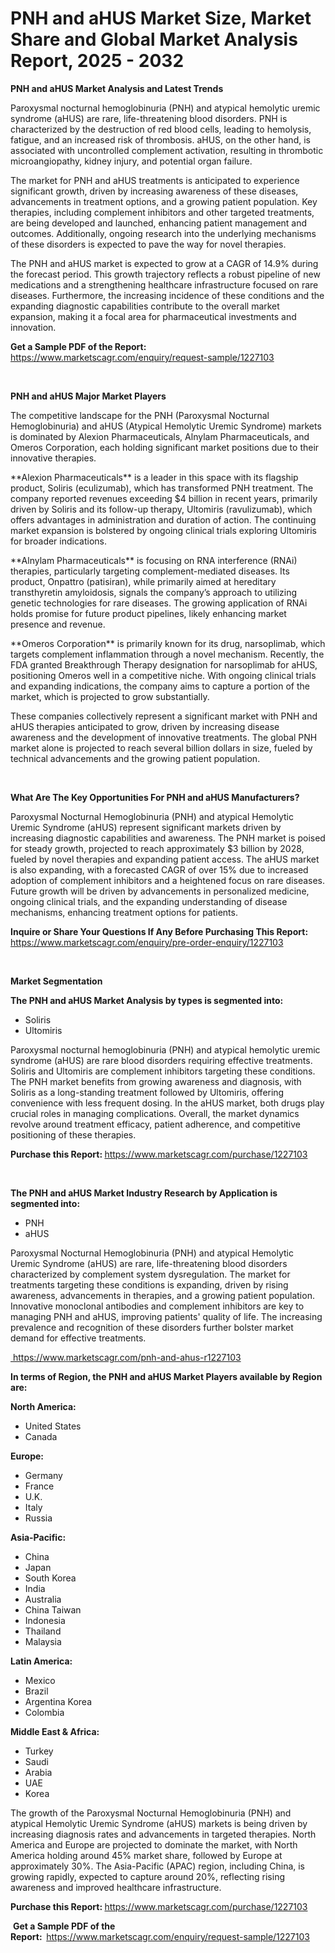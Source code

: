 <p><h1>PNH and aHUS Market Size, Market Share and Global Market Analysis Report, 2025 - 2032</h1></p><p><strong>PNH and aHUS Market Analysis and Latest Trends</strong></p>
<p><p>Paroxysmal nocturnal hemoglobinuria (PNH) and atypical hemolytic uremic syndrome (aHUS) are rare, life-threatening blood disorders. PNH is characterized by the destruction of red blood cells, leading to hemolysis, fatigue, and an increased risk of thrombosis. aHUS, on the other hand, is associated with uncontrolled complement activation, resulting in thrombotic microangiopathy, kidney injury, and potential organ failure. </p><p>The market for PNH and aHUS treatments is anticipated to experience significant growth, driven by increasing awareness of these diseases, advancements in treatment options, and a growing patient population. Key therapies, including complement inhibitors and other targeted treatments, are being developed and launched, enhancing patient management and outcomes. Additionally, ongoing research into the underlying mechanisms of these disorders is expected to pave the way for novel therapies.</p><p>The PNH and aHUS market is expected to grow at a CAGR of 14.9% during the forecast period. This growth trajectory reflects a robust pipeline of new medications and a strengthening healthcare infrastructure focused on rare diseases. Furthermore, the increasing incidence of these conditions and the expanding diagnostic capabilities contribute to the overall market expansion, making it a focal area for pharmaceutical investments and innovation.</p></p>
<p><strong>Get a Sample PDF of the Report:&nbsp;</strong> <a href="https://www.marketscagr.com/enquiry/request-sample/1227103?utm_campaign=3558&utm_medium=2&utm_source=Github&utm_content=ia&utm_term=12042025&utm_id=pnh-and-ahus">https://www.marketscagr.com/enquiry/request-sample/1227103</a></p>
<p>&nbsp;</p>
<p><strong>PNH and aHUS Major Market Players</strong></p>
<p><p>The competitive landscape for the PNH (Paroxysmal Nocturnal Hemoglobinuria) and aHUS (Atypical Hemolytic Uremic Syndrome) markets is dominated by Alexion Pharmaceuticals, Alnylam Pharmaceuticals, and Omeros Corporation, each holding significant market positions due to their innovative therapies.</p><p>**Alexion Pharmaceuticals** is a leader in this space with its flagship product, Soliris (eculizumab), which has transformed PNH treatment. The company reported revenues exceeding $4 billion in recent years, primarily driven by Soliris and its follow-up therapy, Ultomiris (ravulizumab), which offers advantages in administration and duration of action. The continuing market expansion is bolstered by ongoing clinical trials exploring Ultomiris for broader indications.</p><p>**Alnylam Pharmaceuticals** is focusing on RNA interference (RNAi) therapies, particularly targeting complement-mediated diseases. Its product, Onpattro (patisiran), while primarily aimed at hereditary transthyretin amyloidosis, signals the company’s approach to utilizing genetic technologies for rare diseases. The growing application of RNAi holds promise for future product pipelines, likely enhancing market presence and revenue.</p><p>**Omeros Corporation** is primarily known for its drug, narsoplimab, which targets complement inflammation through a novel mechanism. Recently, the FDA granted Breakthrough Therapy designation for narsoplimab for aHUS, positioning Omeros well in a competitive niche. With ongoing clinical trials and expanding indications, the company aims to capture a portion of the market, which is projected to grow substantially.</p><p>These companies collectively represent a significant market with PNH and aHUS therapies anticipated to grow, driven by increasing disease awareness and the development of innovative treatments. The global PNH market alone is projected to reach several billion dollars in size, fueled by technical advancements and the growing patient population.</p></p>
<p>&nbsp;</p>
<p><strong>What Are The Key Opportunities For PNH and aHUS Manufacturers?</strong></p>
<p><p>Paroxysmal Nocturnal Hemoglobinuria (PNH) and atypical Hemolytic Uremic Syndrome (aHUS) represent significant markets driven by increasing diagnostic capabilities and awareness. The PNH market is poised for steady growth, projected to reach approximately $3 billion by 2028, fueled by novel therapies and expanding patient access. The aHUS market is also expanding, with a forecasted CAGR of over 15% due to increased adoption of complement inhibitors and a heightened focus on rare diseases. Future growth will be driven by advancements in personalized medicine, ongoing clinical trials, and the expanding understanding of disease mechanisms, enhancing treatment options for patients.</p></p>
<p><strong>Inquire or Share Your Questions If Any Before Purchasing This Report:</strong> <a href="https://www.marketscagr.com/enquiry/pre-order-enquiry/1227103?utm_campaign=3558&utm_medium=2&utm_source=Github&utm_content=ia&utm_term=12042025&utm_id=pnh-and-ahus">https://www.marketscagr.com/enquiry/pre-order-enquiry/1227103</a></p>
<p>&nbsp;</p>
<p><strong>Market Segmentation</strong></p>
<p><strong>The PNH and aHUS Market Analysis by types is segmented into:</strong></p>
<p><ul><li>Soliris</li><li>Ultomiris</li></ul></p>
<p><p>Paroxysmal nocturnal hemoglobinuria (PNH) and atypical hemolytic uremic syndrome (aHUS) are rare blood disorders requiring effective treatments. Soliris and Ultomiris are complement inhibitors targeting these conditions. The PNH market benefits from growing awareness and diagnosis, with Soliris as a long-standing treatment followed by Ultomiris, offering convenience with less frequent dosing. In the aHUS market, both drugs play crucial roles in managing complications. Overall, the market dynamics revolve around treatment efficacy, patient adherence, and competitive positioning of these therapies.</p></p>
<p><strong>Purchase this Report:&nbsp;</strong><a href="https://www.marketscagr.com/purchase/1227103?utm_campaign=3558&utm_medium=2&utm_source=Github&utm_content=ia&utm_term=12042025&utm_id=pnh-and-ahus">https://www.marketscagr.com/purchase/1227103</a></p>
<p>&nbsp;</p>
<p><strong>The PNH and aHUS Market Industry Research by Application is segmented into:</strong></p>
<p><ul><li>PNH</li><li>aHUS</li></ul></p>
<p><p>Paroxysmal Nocturnal Hemoglobinuria (PNH) and atypical Hemolytic Uremic Syndrome (aHUS) are rare, life-threatening blood disorders characterized by complement system dysregulation. The market for treatments targeting these conditions is expanding, driven by rising awareness, advancements in therapies, and a growing patient population. Innovative monoclonal antibodies and complement inhibitors are key to managing PNH and aHUS, improving patients' quality of life. The increasing prevalence and recognition of these disorders further bolster market demand for effective treatments.</p></p>
<p><a href="https://www.marketscagr.com/pnh-and-ahus-r1227103?utm_campaign=3558&utm_medium=2&utm_source=Github&utm_content=ia&utm_term=12042025&utm_id=pnh-and-ahus">&nbsp;https://www.marketscagr.com/pnh-and-ahus-r1227103</a></p>
<p><strong>In terms of Region, the PNH and aHUS Market Players available by Region are:</strong></p>
<p>
    <p> <strong> North America: </strong>
        <ul>
            <li>United States</li>
            <li>Canada</li>
        </ul>
        </p> 
    <p> <strong> Europe: </strong>
        <ul>
            <li>Germany</li>
            <li>France</li>
            <li>U.K.</li>
            <li>Italy</li>
            <li>Russia</li>
        </ul>
        </p> 
    <p> <strong> Asia-Pacific: </strong>
        <ul>
            <li>China</li>
            <li>Japan</li>
            <li>South Korea</li>
            <li>India</li>
            <li>Australia</li>
            <li>China Taiwan</li>
            <li>Indonesia</li>
            <li>Thailand</li>
            <li>Malaysia</li>
        </ul>
        </p> 
    <p> <strong> Latin America: </strong>
        <ul>
            <li>Mexico</li>
            <li>Brazil</li>
            <li>Argentina Korea</li>
            <li>Colombia</li>
        </ul>
        </p> 
    <p> <strong> Middle East & Africa: </strong>
        <ul>
            <li>Turkey</li>
            <li>Saudi</li>
            <li>Arabia</li>
            <li>UAE</li>
            <li>Korea</li>
        </ul>
    </p>
    </p>
<p><p>The growth of the Paroxysmal Nocturnal Hemoglobinuria (PNH) and atypical Hemolytic Uremic Syndrome (aHUS) markets is being driven by increasing diagnosis rates and advancements in targeted therapies. North America and Europe are projected to dominate the market, with North America holding around 45% market share, followed by Europe at approximately 30%. The Asia-Pacific (APAC) region, including China, is growing rapidly, expected to capture around 20%, reflecting rising awareness and improved healthcare infrastructure.</p></p>
<p><strong>Purchase this Report: </strong><a href="https://www.marketscagr.com/purchase/1227103?utm_campaign=3558&utm_medium=2&utm_source=Github&utm_content=ia&utm_term=12042025&utm_id=pnh-and-ahus">https://www.marketscagr.com/purchase/1227103</a></p>
<p>&nbsp;<strong>Get a Sample PDF of the Report:&nbsp;&nbsp;</strong><a href="https://www.marketscagr.com/enquiry/request-sample/1227103?utm_campaign=3558&utm_medium=2&utm_source=Github&utm_content=ia&utm_term=12042025&utm_id=pnh-and-ahus">https://www.marketscagr.com/enquiry/request-sample/1227103</a></p>
<p><strong></strong></p>
<p><p></p><p></p><p></p></p>